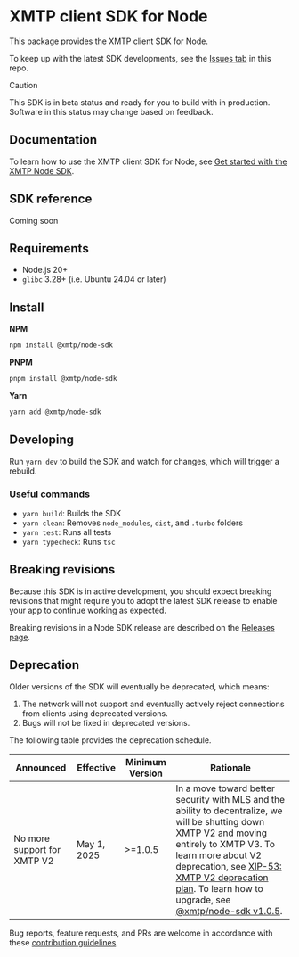 # XMTP client SDK for Node

This package provides the XMTP client SDK for Node.

To keep up with the latest SDK developments, see the [Issues tab](https://github.com/xmtp/xmtp-js/issues) in this repo.

> [!CAUTION]
> This SDK is in beta status and ready for you to build with in production. Software in this status may change based on feedback.

## Documentation

To learn how to use the XMTP client SDK for Node, see [Get started with the XMTP Node SDK](https://docs.xmtp.org/sdks/node).

## SDK reference

Coming soon

## Requirements

- Node.js 20+
- `glibc` 3.28+ (i.e. Ubuntu 24.04 or later)

## Install

**NPM**

```bash
npm install @xmtp/node-sdk
```

**PNPM**

```bash
pnpm install @xmtp/node-sdk
```

**Yarn**

```bash
yarn add @xmtp/node-sdk
```

## Developing

Run `yarn dev` to build the SDK and watch for changes, which will trigger a rebuild.

### Useful commands

- `yarn build`: Builds the SDK
- `yarn clean`: Removes `node_modules`, `dist`, and `.turbo` folders
- `yarn test`: Runs all tests
- `yarn typecheck`: Runs `tsc`

## Breaking revisions

Because this SDK is in active development, you should expect breaking revisions that might require you to adopt the latest SDK release to enable your app to continue working as expected.

Breaking revisions in a Node SDK release are described on the [Releases page](https://github.com/xmtp/xmtp-js/releases).

## Deprecation

Older versions of the SDK will eventually be deprecated, which means:

1. The network will not support and eventually actively reject connections from clients using deprecated versions.
2. Bugs will not be fixed in deprecated versions.

The following table provides the deprecation schedule.

| Announced                   | Effective   | Minimum Version | Rationale                                                                                                                                                                                                                                                                                                                                                                                                                |
| --------------------------- | ----------- | --------------- | ------------------------------------------------------------------------------------------------------------------------------------------------------------------------------------------------------------------------------------------------------------------------------------------------------------------------------------------------------------------------------------------------------------------------ |
| No more support for XMTP V2 | May 1, 2025 | >=1.0.5         | In a move toward better security with MLS and the ability to decentralize, we will be shutting down XMTP V2 and moving entirely to XMTP V3. To learn more about V2 deprecation, see [XIP-53: XMTP V2 deprecation plan](https://community.xmtp.org/t/xip-53-xmtp-v2-deprecation-plan/867). To learn how to upgrade, see [@xmtp/node-sdk v1.0.5](https://github.com/xmtp/xmtp-js/releases/tag/%40xmtp%2Fnode-sdk%401.0.5). |

Bug reports, feature requests, and PRs are welcome in accordance with these [contribution guidelines](https://github.com/xmtp/xmtp-js/blob/main/CONTRIBUTING.md).
